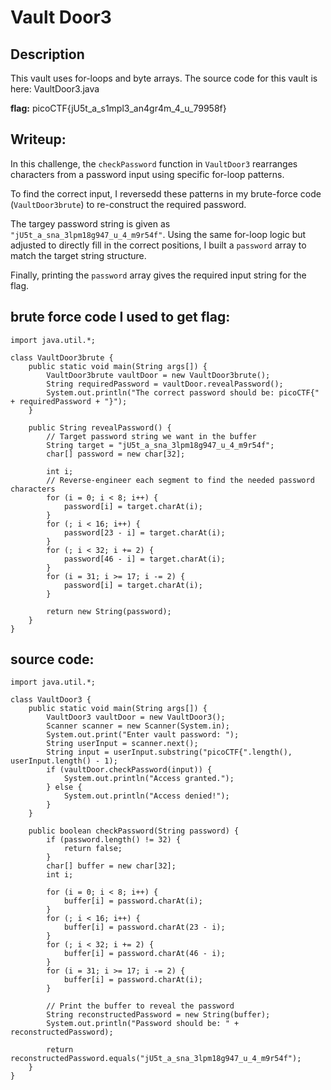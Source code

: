 # Vault Door3

## Description
This vault uses for-loops and byte arrays. 
The source code for this vault is here: VaultDoor3.java

**flag:**
picoCTF{jU5t_a_s1mpl3_an4gr4m_4_u_79958f}

## **Writeup:**
In this challenge, the `checkPassword` function in `VaultDoor3` rearranges characters from a password input using specific for-loop patterns. 

To find the correct input, I reversedd these patterns in my brute-force code (`VaultDoor3brute`) to re-construct the required password.

The targey password string is given as `"jU5t_a_sna_3lpm18g947_u_4_m9r54f"`. Using the same for-loop logic but adjusted to directly fill in the correct positions, I built a `password` array to match the target string structure. 

Finally, printing the `password` array gives the required input string for the flag.

## **brute force code I used to get flag:**
```
import java.util.*;

class VaultDoor3brute {
    public static void main(String args[]) {
        VaultDoor3brute vaultDoor = new VaultDoor3brute();
        String requiredPassword = vaultDoor.revealPassword();
        System.out.println("The correct password should be: picoCTF{" + requiredPassword + "}");
    }

    public String revealPassword() {
        // Target password string we want in the buffer
        String target = "jU5t_a_sna_3lpm18g947_u_4_m9r54f";
        char[] password = new char[32];

        int i;
        // Reverse-engineer each segment to find the needed password characters
        for (i = 0; i < 8; i++) {
            password[i] = target.charAt(i);
        }
        for (; i < 16; i++) {
            password[23 - i] = target.charAt(i);
        }
        for (; i < 32; i += 2) {
            password[46 - i] = target.charAt(i);
        }
        for (i = 31; i >= 17; i -= 2) {
            password[i] = target.charAt(i);
        }

        return new String(password);
    }
}
```

## **source code:**
```
import java.util.*;

class VaultDoor3 {
    public static void main(String args[]) {
        VaultDoor3 vaultDoor = new VaultDoor3();
        Scanner scanner = new Scanner(System.in);
        System.out.print("Enter vault password: ");
        String userInput = scanner.next();
        String input = userInput.substring("picoCTF{".length(), userInput.length() - 1);
        if (vaultDoor.checkPassword(input)) {
            System.out.println("Access granted.");
        } else {
            System.out.println("Access denied!");
        }
    }

    public boolean checkPassword(String password) {
        if (password.length() != 32) {
            return false;
        }
        char[] buffer = new char[32];
        int i;

        for (i = 0; i < 8; i++) {
            buffer[i] = password.charAt(i);
        }
        for (; i < 16; i++) {
            buffer[i] = password.charAt(23 - i);
        }
        for (; i < 32; i += 2) {
            buffer[i] = password.charAt(46 - i);
        }
        for (i = 31; i >= 17; i -= 2) {
            buffer[i] = password.charAt(i);
        }

        // Print the buffer to reveal the password
        String reconstructedPassword = new String(buffer);
        System.out.println("Password should be: " + reconstructedPassword);

        return reconstructedPassword.equals("jU5t_a_sna_3lpm18g947_u_4_m9r54f");
    }
}
```
